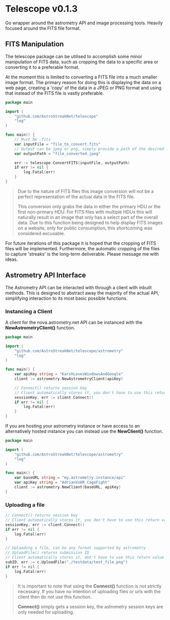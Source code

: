 # Telescope v0.1.3

Go wrapper around the astrometry API and image processing tools. Heavily focused around the FITS file format.

## FITS Manipulation

The telescope package can be utilised to accomplish some minor
manipulation of FITS data, such as cropping the data to a specific area
or converting it to a preferable format.

At the moment this is limited to converting a FITS file into a much smaller image format. 
The primary reason for doing this is displaying the data on a web page, creating
a 'copy' of the data in a JPEG or PNG format and using that instead of the FITS file
is vastly preferable.

```go
package main

import (
	"github.com/AstroStreakNet/telescope"
	"log"
)

func main() {
	// Must be .fits
	var inputFile = "file_to_convert.fits"
	// Output can be jpeg or png, simply provide a path of the desired type
	var outputPath = "file_converted.jpeg"

	err := telescope.ConvertFITS(inputFile, outputPath)
	if err != nil {
		log.Fatal(err)
	}
}
```

> Due to the nature of FITS files this image conversion will not be a perfect representation
of the actual data in the FITS file. 
> 
> This conversion only grabs the data in either the primary HDU or the first non-primary HDU. 
> For FITS files with multiple HDUs this will naturally result in an image that only has a select part of the overall data. 
> Due to this function being designed to help display FITS images on a website, only for public consumption, 
> this shortcoming was considered excusable.

For future iterations of this package it is hoped that the cropping of FITS files will be
implemented. Furthermore, the automatic cropping of the files to capture 'streaks' is the long-term
deliverable. Please message me with ideas.

## Astrometry API Interface

The Astrometry API can be interacted with through a 
client with inbuilt methods. This is designed to 
abstract away the majority of the actual API, simplifying
interaction to its most basic possible functions.

### Instancing a Client

A client for the nova.astrometry.net API can be instanced
with the **NewAstrometryClient()** function.

```go
package main

import (
	"github.com/AstroStreakNet/telescope/astrometry"
	"log"
)

func main() {
	var apiKey string = "KarshLovesWindowsAndGoogle"
	client := astrometry.NewAstrometryClient(apiKey)

	// Connect() returns session key
	// Client automatically stores it, you don't have to use this return value
	sessionKey, err := client.Connect()
	if err != nil {
		log.Fatal(err)
	}
}
```

If you are hosting your astrometry instance or have access to 
an alternatively hosted instance you can instead use the **NewClient()**
function.

```go
package main

import (
	"github.com/AstroStreakNet/telescope/astrometry"
	"log"
)

func main() {
	var baseURL string = "my.astrometry.instance/api"
	var apiKey string = "AdrianVsHR_CageFight"
	client := astrometry.NewClient(baseURL, apiKey)
}
```

### Uploading a file

```go
// Connect() returns session key
// Client automatically stores it, you don't have to use this return value
sessionKey, err := client.Connect()
if err != nil {
    log.Fatal(err)
}

// Uploading a file, can be any format supported by astrometry
// UploadFile() returns submission ID
// Client automatically stores it, don't have to use this return value
subID, err := c.UploadFile("./testdata/test_file.png")
if err != nil {
	log.Fatal(err)
}
```

> It is important to note that using the **Connect()** function is not strictly necessary.
> If you have no intention of uploading files or urls with the client then do not use this function.
>
> **Connect()** simply gets a session key, the astrometry session keys are only needed for uploading.

